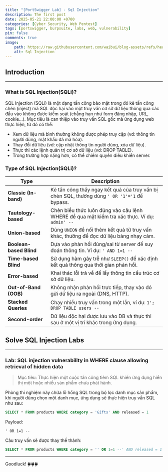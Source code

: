```yaml
---
title: "[PortSwigger Lab] - Sql Injection"
description: The first post
date: 2025-05-21 22:00:00 +0700
categories: [Cyber ​​Security, Web Pentest]
tags: [portswigger, burpsuite, labs, web, vulnerability]   
pin: false
comments: true
image:
    path: https://raw.githubusercontent.com/waibui/blog-assets/refs/heads/main/imgs/posts/2025-05-21-portswigger-lab-sql-injection/sql_injection.png
    alt: Sql Injection
---
```


## Introduction
---
### What is SQL Injection(SQLi)? 
SQL Injection (SQLi) là một dạng tấn công bảo mật trong đó kẻ tấn công chèn (inject) mã SQL độc hại vào một truy vấn cơ sở dữ liệu thông qua các đầu vào không được kiểm soát (chẳng hạn như form đăng nhập, URL, cookie...). Mục tiêu là can thiệp vào truy vấn SQL gốc mà ứng dụng web thực hiện, từ đó có thể:
- Xem dữ liệu mà bình thường không được phép truy cập (vd: thông tin người dùng, mật khẩu đã mã hóa).
- Thay đổi dữ liệu (vd: cập nhật thông tin người dùng, xóa dữ liệu).
- Thực thi các lệnh quản trị cơ sở dữ liệu (vd: DROP TABLE).
- Trong trường hợp nặng hơn, có thể chiếm quyền điều khiển server.

### Type of SQL Injection(SQLi)?

| Type                  | Description                                                                                   |
|-----------------------|-----------------------------------------------------------------------------------------------|
| **Classic (In-band)** | Kẻ tấn công thấy ngay kết quả của truy vấn bị chèn SQL, thường dùng `' OR '1'='1` để bypass.  |
| **Tautology-based**   | Chèn biểu thức luôn đúng vào câu lệnh WHERE để qua mặt kiểm tra xác thực. Ví dụ: `admin' --` |
| **Union-based**       | Dùng `UNION` để nối thêm kết quả từ truy vấn khác, thường để đọc dữ liệu bảng nhạy cảm.       |
| **Boolean-based Blind** | Dựa vào phản hồi đúng/sai từ server để suy đoán thông tin. Ví dụ: `' AND 1=1 --`            |
| **Time-based Blind**  | Sử dụng hàm gây trễ như `SLEEP()` để xác định kết quả thông qua thời gian phản hồi.          |
| **Error-based**       | Khai thác lỗi trả về để lấy thông tin cấu trúc cơ sở dữ liệu.                                 |
| **Out-of-Band (OOB)** | Không nhận phản hồi trực tiếp, thay vào đó gửi dữ liệu ra ngoài (DNS, HTTP).                 |
| **Stacked Queries**   | Chạy nhiều truy vấn trong một lần, ví dụ: `1'; DROP TABLE users --`                           |
| **Second-order**      | Dữ liệu độc hại được lưu vào DB và thực thi sau ở một vị trí khác trong ứng dụng.            |


## Solve SQL Injection Labs
---
### Lab: SQL injection vulnerability in WHERE clause allowing retrieval of hidden data
> Mục tiêu: Thực hiện một cuộc tấn công tiêm SQL khiến ứng dụng hiển thị một hoặc nhiều sản phẩm chưa phát hành.

Phòng thí nghiệm này chứa lỗ hổng SQL trong bộ lọc danh mục sản phẩm, khi người dùng chọn một danh mục, ứng dụng sẽ thực hiện truy vấn SQL như sau:
```sql
SELECT * FROM products WHERE category = 'Gifts' AND released = 1
```

Payload:
```
' OR 1=1 --
```

Câu truy vấn sẽ được thay thế thành:

```sql
SELECT * FROM products WHERE category = '' OR 1=1 --' AND released = 1
```



---
Goodluck! 🍀🍀🍀